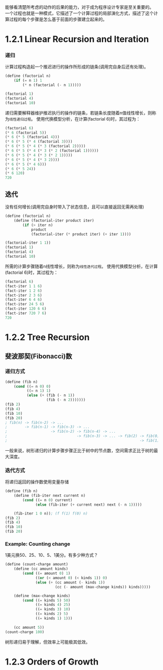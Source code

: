 能够看清楚所考虑的动作的后果的能力，对于成为程序设计专家是至关重要的。
一个过程也就是一种模式，它描述了一个计算过程的局部演化方式，描述了这个计算过程的每个步骤是怎么基于前面的步骤建立起来的。

# 1.2.1 Linear Recursion and Iteration
### 递归
计算过程构造起一个推迟进行的操作所形成的链条(调用完自身后还有处理)。
```Scheme
(define (factorial n)
    (if (= n 1) 1
        (* n (factorial (- n 1)))))

(factorial 1) 
(factorial 4) 
(factorial 10)
```
递归需要解释器维护推迟执行的操作的链条，若链条长度随着n值线性增长，则称为`线性递归过程`。
使用代换模型分析，在计算(factorial 6)时，其过程为：
```Scheme
(factorial 6)
(* 6 (factorial 5))
(* 6 (* 5 (factorial 4)))
(* 6 (* 5 (* 4 (factorial 3))))
(* 6 (* 5 (* 4 (* 3 (factorial 2)))))
(* 6 (* 5 (* 4 (* 3 (* 2 (factorial 1))))))
(* 6 (* 5 (* 4 (* 3 (* 2 1)))))
(* 6 (* 5 (* 4 (* 3 2))))
(* 6 (* 5 (* 4 6)))
(* 6 (* 5 24))
(* 6 120)
720
```

## 迭代
没有任何增长(调用完自身时带入了状态信息，且可以直接返回无需再处理)
```Scheme
(define (factorial n)
    (define (factorial-iter product iter)
        (if (> iter n)
            product
            (factorial-iter (* product iter) (+ iter 1))))

(factorial-iter 1 1))
(factorial 1) 
(factorial 4) 
(factorial 10)
```
所需的计算步骤随着n线性增长，则称为`线性迭代过程`。
使用代换模型分析，在计算(factorial 6)时，其过程为：
```Scheme
(factorial 6)
(fact-iter 1 1 6)
(fact-iter 1 2 6)
(fact-iter 2 3 6)
(fact-iter 6 4 6)
(fact-iter 24 5 6)
(fact-iter 120 6 6)
(fact-iter 720 7 6)
720
```

# 1.2.2 Tree Recursion
## 斐波那契(Fibonacci)数
### 递归方式
```Scheme
(define (fib n)
    (cond ((= n 0) 0)
          ((= n 1) 1)
          (else (+ (fib (- n 1))
                   (fib (- n 2)))))))
(fib 2)
(fib 4)
(fib 10)
(fib 20)
; fib(n) -> fib(n-2) -> ...
;        -> fib(n-1) -> fib(n-3) -> ...
;                    -> fib(n-2) -> fib(n-4) -> ...
;                                -> fib(n-3) -> ... -> fib(2) -> fib(0)
;                                                             -> fib(1)
```
一般来说，树形递归的计算步骤步骤正比于树中的节点数，空间需求正比于树的最大深度。

### 迭代方式
将递归返回的操作数使用变量存储
```Scheme
(define (fib n)
    (define (fib-iter next current n)
        (cond ((= n 0) current)
              (else (fib-iter (+ current next) next (- n 1)))))

    (fib-iter 1 0 n)); (f f(1) f(0) n)
(fib 2)
(fib 4)
(fib 10)
(fib 20)
```

### Example: Counting change
1美元换50、25、10、5、1美分。有多少种方式？
```Scheme
(define (count-charge amount)
    (define (cc amount kinds)
        (cond ((= amount 0) 1)
              ((or (< amount 0) (< kinds 1)) 0)
              (else (+ (cc amount (- kinds 1))
                       (cc (- amount (max-change kinds)) kinds)))))

    (define (max-change kinds)
        (cond ((= kinds 5) 50)
              ((= kinds 4) 25)
              ((= kinds 3) 10)
              ((= kinds 2) 5)
              ((= kinds 1) 1)))
    
    (cc amount 5))
(count-charge 100)
```
树形递归易于理解，但效率上可能极其低效。


# 1.2.3 Orders of Growth
